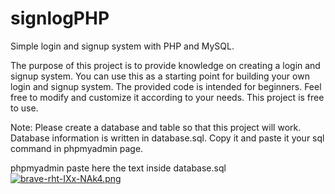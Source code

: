 # signlogPHP
Simple login and signup system with PHP and MySQL.

The purpose of this project is to provide knowledge on creating a login and signup system. You can use this as a starting point for building your own login and signup system. The provided code is intended for beginners. Feel free to modify and customize it according to your needs. This project is free to use.

Note: Please create a database and table so that this project will work. Database information is written in database.sql. Copy it and paste it your sql command in phpmyadmin page.




phpmyadmin paste here the text inside database.sql
[![brave-rht-IXx-NAk4.png](https://i.postimg.cc/d35m1nhs/brave-rht-IXx-NAk4.png)](https://postimg.cc/zHRR2Cw6)

